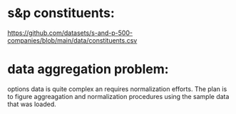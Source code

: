 # s&p constituents:
https://github.com/datasets/s-and-p-500-companies/blob/main/data/constituents.csv

# data aggregation problem:
options data is quite complex an requires normalization efforts. The plan is to figure aggreagation and normalization procedures using the sample data that was loaded.